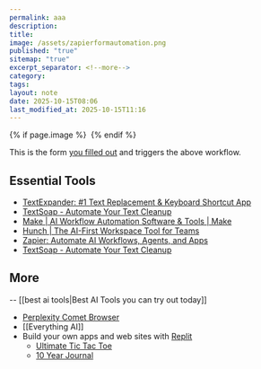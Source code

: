 ```yaml
---
permalink: aaa
description:
title:
image: /assets/zapierformautomation.png
published: "true"
sitemap: "true"
excerpt_separator: <!--more-->
category:
tags:
layout: note
date: 2025-10-15T08:06
last_modified_at: 2025-10-15T11:16
---
```



{% if page.image %} <img src="{{ page.image }}" alt=""> {% endif %}

This is the form [you filled out](https://docs.google.com/forms/d/e/1FAIpQLSeqm-1eQiWOyYLZBDVko5CUuN0oB3e_WnnLhnJF2Bs6xZU3ag/viewform?usp=dialog) and triggers the above workflow. 

## Essential Tools
- [TextExpander: #1 Text Replacement & Keyboard Shortcut App](https://textexpander.com/)
- [TextSoap - Automate Your Text Cleanup](https://www.textsoap.com/mac/index.html)
- [Make | AI Workflow Automation Software & Tools | Make](https://www.make.com/en)
- [Hunch | The AI-First Workspace Tool for Teams](https://hunch.tools/)
- [Zapier: Automate AI Workflows, Agents, and Apps](https://zapier.com/)
- [TextSoap - Automate Your Text Cleanup](https://www.textsoap.com/mac/index.html)

## More
-- [[best ai tools|Best AI Tools you can try out today]]
- [Perplexity Comet Browser](https://www.perplexity.ai/comet)
- [[Everything AI]]
- Build your own apps and web sites with [Replit](https://replit.com/refer/jethrojones)
	- [Ultimate Tic Tac Toe](https://ultimate-tic-tac-toe-jethrojones.replit.app)
	- [10 Year Journal](https://adntbf.com)
